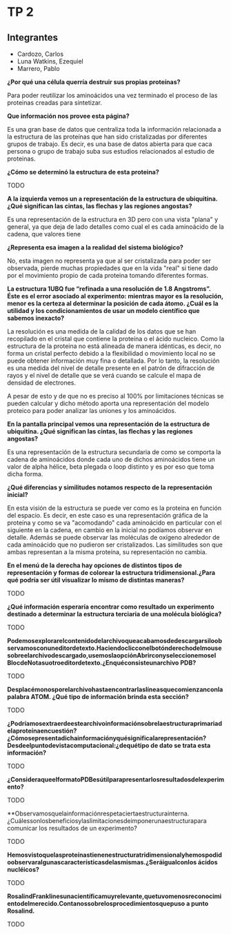 # TP 2

## Integrantes
* Cardozo, Carlos
* Luna Watkins, Ezequiel
* Marrero, Pablo

**¿Por qué una célula querría destruir sus propias proteínas?**

Para poder reutilizar los aminoácidos una vez terminado el proceso de las proteinas creadas para sintetizar.

**Que información nos provee esta página?**

Es una gran base de datos que centraliza toda la información relacionada a la estructura de las proteínas que han sido cristalizadas por diferentes grupos de trabajo. Es decir, es una base de datos abierta para que caca persona o grupo de trabajo suba sus estudios relacionados al estudio de proteinas.

**¿Cómo se determinó la estructura de esta proteina?**

TODO

**A la izquierda vemos un	a representación de la estructura de ubiquitina. ¿Qué significan las cintas, las flechas y las regiones angostas?**

Es una representación de la estructura en 3D pero con una vista "plana" y general, ya que deja de lado detalles como cual el es cada aminoácido de la cadena, que valores tiene 

**¿Representa esa imagen a la realidad del sistema biológico?**

No, esta imagen no representa ya que al ser cristalizada para poder ser observada, pierde muchas propiedades que en la vida "real" si tiene dado por el movimiento propio de cada proteina tomando diferentes formas.

**La estructura 1UBQ fue “refinada a una resolución de 1.8 Angstroms”. Éste es el error asociado al experimento: mientras mayor es la resolución, menor es la certeza al determinar la posición de cada átomo. ¿Cuál es la utilidad y los condicionamientos de usar un modelo científico que sabemos inexacto?**

La resolución es una medida de la calidad de los datos que se han recopilado en el cristal que contiene la proteína o el ácido nucleico.
Como la estructura de la proteina no está alineada de manera idénticas, es decir, no forma un cristal perfecto debido a la flexibilidad o movimiento local no se puede obtener información muy fina o detallada.
Por lo tanto, la resolución es una medida del nivel de detalle presente en el patrón de difracción de rayos y el nivel de detalle que se verá cuando se calcule el mapa de densidad de electrones.

A pesar de esto y de que no es preciso al 100% por limitaciones técnicas se pueden calcular y dicho método aporta una representación del modelo proteico para poder analizar las uniones y los aminoácidos.

**En la pantalla principal vemos una representación de la estructura de ubiquitina. ¿Qué significan las cintas, las flechas y las regiones angostas?**

Es una representación de la estructura secundaria de como se comporta la cadena de aminoácidos donde cada uno de dichos aminoácidos tiene un valor de alpha hélice, beta plegada o loop distinto y es por eso que toma dicha forma.

**¿Qué diferencias y similitudes notamos respecto de la representación inicial?**

En esta visión de la estructura se puede ver como es la proteina en función del espacio. Es decir, en este caso es una representación gráfica de la proteína y como se va "acomodando" cada aminoácido en particular con el siguiente en la cadena, en cambio en la inicial no podíamos observar en detalle. 
Además se puede observar las moléculas de oxígeno alrededor de cada aminoácido que no pudieron ser cristalizados.
Las similitudes son que ambas representan a la misma proteína, su representación no cambia.


**En el menú de la derecha hay opciones de distintos tipos de representación y formas de colorear la estructura tridimensional.¿Para qué podría ser útil visualizar lo mismo de distintas maneras?**

TODO

**¿Qué información esperaría encontrar como resultado un experimento destinado a determinar la estructura terciaria de una molécula biológica?**

TODO

**Podemosexplorarelcontenidodelarchivoqueacabamosdedescargarsiloobservamosconuneditordetexto.Haciendoclicconelbotónderechodelmousesobreelarchivodescargado,usemoslaopción​Abrirconyseleccionemosel​BlocdeNotasuotroeditordetexto.¿Enquéconsisteunarchivo PDB?**

TODO

**Desplacémonosporelarchivohastaencontrarlaslíneasquecomienzanconla palabra ATOM. ¿Qué tipo de información brinda esta sección?**

TODO

**¿Podríamosextraerdeestearchivoinformaciónsobrelaestructuraprimariadelaproteínaencuestión?¿Cómosepresentadichainformaciónyquésignificalarepresentación?Desdeelpuntodevistacomputacional:¿dequétipo de dato se trata esta información?**

TODO

**¿ConsideraqueelformatoPDBesútilparapresentarlosresultadosdelexperimento?**

TODO

**Observamosquelainformaciónrespetaciertaestructurainterna.¿Cuálessonlosbeneficiosylaslimitacionesdeimponerunaestructurapara comunicar los resultados de un experimento?

TODO

**Hemosvistoquelasproteínastienenestructuratridimensionalyhemospodidoobservaralgunascaracterísticasdelasmismas.¿Seráigualconlos ácidos nucléicos?**

TODO

**RosalindFranklinesunacientíficamuyrelevante,quetuvomenosreconocimientodelmerecido.Contanossobrelosprocedimientosquepuso a punto Rosalind.**

TODO